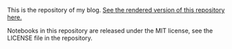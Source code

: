 This is the repository of my blog. [See the rendered version of this repository here.](https://hdembinski.github.io/)

Notebooks in this repository are released under the MIT license, see the LICENSE file in the repository.
